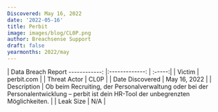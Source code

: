 ```yaml
---
Discovered: May 16, 2022
date: '2022-05-16'
title: Perbit
image: images/blog/CL0P.png
author: Breachsense Support
draft: false
yearmonths: 2022/may
---
```



| Data Breach Report
------------:   |:-------------:    | :-----:|
| Victim    | perbit.com      | 
| Threat Actor    | CL0P      | 
| Date Discovered    | May 16, 2022      | 
| Description    | Ob beim Recruiting, der Personalverwaltung oder bei der Personalentwicklung – perbit ist dein HR-Tool der unbegrenzten Möglichkeiten.      | 
| Leak Size    | N/A      | 

